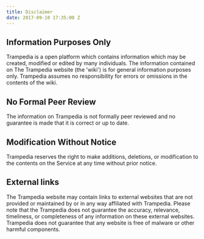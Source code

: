 ```yaml
---
title: Disclaimer
date: 2017-09-10 17:35:00 Z
---
```


## Information Purposes Only

Trampedia is a open platform which contains information which may be created, modified or edited by many individuals. The information contained on The Trampedia website (the 'wiki') is for general information purposes only. Trampedia assumes no responsibility for errors or omissions in the contents of the wiki.

## No Formal Peer Review

The information on Trampedia is not formally peer reviewed and no guarantee is made that it is correct or up to date.

## Modification Without Notice

Trampedia reserves the right to make additions, deletions, or modification to the contents on the Service at any time without prior notice.

## External links

The Trampedia website may contain links to external websites that are not provided or maintained by or in any way affiliated with Trampedia. Please note that the Trampedia does not guarantee the accuracy, relevance, timeliness, or completeness of any information on these external websites. Trampedia does not guarantee that any website is free of malware or other harmful components.